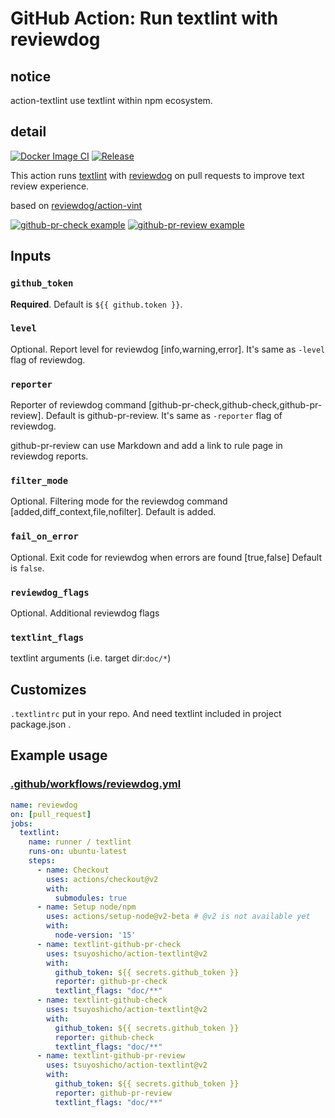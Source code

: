 # GitHub Action: Run textlint with reviewdog

## notice

action-textlint use textlint within npm ecosystem.

## detail

[![Docker Image CI](https://github.com/tsuyoshicho/action-textlint/workflows/Docker%20Image%20CI/badge.svg)](https://github.com/tsuyoshicho/action-textlint/actions)
[![Release](https://github.com/tsuyoshicho/action-textlint/workflows/release/badge.svg)](https://github.com/tsuyoshicho/action-textlint/releases)

This action runs [textlint](https://github.com/textlint/textlint) with
[reviewdog](https://github.com/reviewdog/reviewdog) on pull requests to improve
text review experience.

based on [reviewdog/action-vint](https://github.com/reviewdog/action-vint)

[![github-pr-check example](https://user-images.githubusercontent.com/96727/70858620-bdc2fb80-1f48-11ea-9c1a-b5abb5a6566a.png)](https://user-images.githubusercontent.com/96727/70858620-bdc2fb80-1f48-11ea-9c1a-b5abb5a6566a.png)
[![github-pr-review example](https://user-images.githubusercontent.com/96727/70858610-a1bf5a00-1f48-11ea-84c4-7ee7392548e6.png)](https://user-images.githubusercontent.com/96727/70858610-a1bf5a00-1f48-11ea-84c4-7ee7392548e6.png)

## Inputs

### `github_token`

**Required**. Default is `${{ github.token }}`.

### `level`

Optional. Report level for reviewdog [info,warning,error].
It's same as `-level` flag of reviewdog.

### `reporter`

Reporter of reviewdog command [github-pr-check,github-check,github-pr-review].
Default is github-pr-review.
It's same as `-reporter` flag of reviewdog.

github-pr-review can use Markdown and add a link to rule page in reviewdog reports.

### `filter_mode`

Optional. Filtering mode for the reviewdog command [added,diff_context,file,nofilter].
Default is added.

### `fail_on_error`

Optional.  Exit code for reviewdog when errors are found [true,false]
Default is `false`.

### `reviewdog_flags`

Optional. Additional reviewdog flags

### `textlint_flags`

textlint arguments (i.e. target dir:`doc/*`)

## Customizes

`.textlintrc` put in your repo.
And need textlint included in project package.json .

## Example usage

### [.github/workflows/reviewdog.yml](.github/workflows/reviewdog.yml)

```yml
name: reviewdog
on: [pull_request]
jobs:
  textlint:
    name: runner / textlint
    runs-on: ubuntu-latest
    steps:
      - name: Checkout
        uses: actions/checkout@v2
        with:
          submodules: true
      - name: Setup node/npm
        uses: actions/setup-node@v2-beta # @v2 is not available yet
        with:
          node-version: '15'
      - name: textlint-github-pr-check
        uses: tsuyoshicho/action-textlint@v2
        with:
          github_token: ${{ secrets.github_token }}
          reporter: github-pr-check
          textlint_flags: "doc/**"
      - name: textlint-github-check
        uses: tsuyoshicho/action-textlint@v2
        with:
          github_token: ${{ secrets.github_token }}
          reporter: github-check
          textlint_flags: "doc/**"
      - name: textlint-github-pr-review
        uses: tsuyoshicho/action-textlint@v2
        with:
          github_token: ${{ secrets.github_token }}
          reporter: github-pr-review
          textlint_flags: "doc/**"
```
